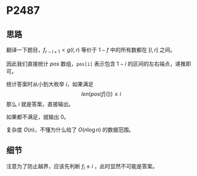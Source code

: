 # P2487

## 思路

翻译一下题目，$f_{r-l+1} < g(l,r)$ 等价于 $1-f$ 中的所有数都在 $[l,r]$ 之间。

因此我们直接统计 $pos$ 数组，`pos[i]` 表示包含 $1-i$ 的区间的左右端点，递推即可。

统计答案时从小到大枚举 $i$，如果满足
$$
len(pos(f[i])) \leq i
$$
那么 $i$ 就是答案，直接输出。

如果都不满足，就输出 $0$。

复杂度 $O(n)$，不懂为什么给了 $O(n\log n)$ 的数据范围。

## 细节

注意为了防止越界，应该先判断 $f_i \leq i$ ，此时显然不可能是答案。